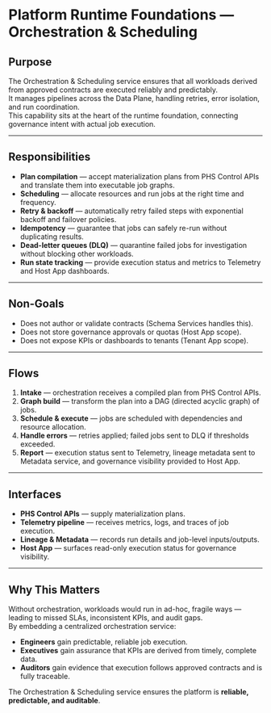 # Platform Runtime Foundations — Orchestration & Scheduling

## Purpose
The Orchestration & Scheduling service ensures that all workloads derived from approved contracts are executed reliably and predictably.  
It manages pipelines across the Data Plane, handling retries, error isolation, and run coordination.  
This capability sits at the heart of the runtime foundation, connecting governance intent with actual job execution.

---

## Responsibilities
- **Plan compilation** — accept materialization plans from PHS Control APIs and translate them into executable job graphs.  
- **Scheduling** — allocate resources and run jobs at the right time and frequency.  
- **Retry & backoff** — automatically retry failed steps with exponential backoff and failover policies.  
- **Idempotency** — guarantee that jobs can safely re-run without duplicating results.  
- **Dead-letter queues (DLQ)** — quarantine failed jobs for investigation without blocking other workloads.  
- **Run state tracking** — provide execution status and metrics to Telemetry and Host App dashboards.  

---

## Non-Goals
- Does not author or validate contracts (Schema Services handles this).  
- Does not store governance approvals or quotas (Host App scope).  
- Does not expose KPIs or dashboards to tenants (Tenant App scope).  

---

## Flows
1. **Intake** — orchestration receives a compiled plan from PHS Control APIs.  
2. **Graph build** — transform the plan into a DAG (directed acyclic graph) of jobs.  
3. **Schedule & execute** — jobs are scheduled with dependencies and resource allocation.  
4. **Handle errors** — retries applied; failed jobs sent to DLQ if thresholds exceeded.  
5. **Report** — execution status sent to Telemetry, lineage metadata sent to Metadata service, and governance visibility provided to Host App.  

---

## Interfaces
- **PHS Control APIs** — supply materialization plans.  
- **Telemetry pipeline** — receives metrics, logs, and traces of job execution.  
- **Lineage & Metadata** — records run details and job-level inputs/outputs.  
- **Host App** — surfaces read-only execution status for governance visibility.  

---

## Why This Matters
Without orchestration, workloads would run in ad-hoc, fragile ways — leading to missed SLAs, inconsistent KPIs, and audit gaps.  
By embedding a centralized orchestration service:
- **Engineers** gain predictable, reliable job execution.  
- **Executives** gain assurance that KPIs are derived from timely, complete data.  
- **Auditors** gain evidence that execution follows approved contracts and is fully traceable.  

The Orchestration & Scheduling service ensures the platform is **reliable, predictable, and auditable**.
